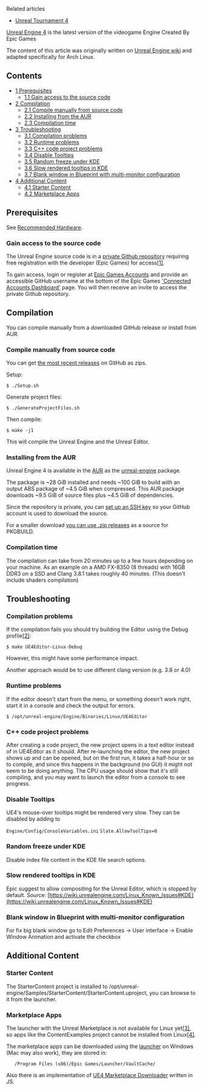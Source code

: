 Related articles

*   [Unreal Tournament 4](/index.php/Unreal_Tournament_4 "Unreal Tournament 4")

[Unreal Engine 4](https://www.unrealengine.com/) is the latest version of the videogame Engine Created By Epic Games

The content of this article was originally written on [Unreal Engine wiki](https://wiki.unrealengine.com/Building_On_Linux#Setting_up_on_Arch_Linux) and adapted specifically for Arch Linux.

## Contents

*   [1 Prerequisites](#Prerequisites)
    *   [1.1 Gain access to the source code](#Gain_access_to_the_source_code)
*   [2 Compilation](#Compilation)
    *   [2.1 Compile manually from source code](#Compile_manually_from_source_code)
    *   [2.2 Installing from the AUR](#Installing_from_the_AUR)
    *   [2.3 Compilation time](#Compilation_time)
*   [3 Troubleshooting](#Troubleshooting)
    *   [3.1 Compilation problems](#Compilation_problems)
    *   [3.2 Runtime problems](#Runtime_problems)
    *   [3.3 C++ code project problems](#C.2B.2B_code_project_problems)
    *   [3.4 Disable Tooltips](#Disable_Tooltips)
    *   [3.5 Random freeze under KDE](#Random_freeze_under_KDE)
    *   [3.6 Slow rendered tooltips in KDE](#Slow_rendered_tooltips_in_KDE)
    *   [3.7 Blank window in Blueprint with multi-monitor configuration](#Blank_window_in_Blueprint_with_multi-monitor_configuration)
*   [4 Additional Content](#Additional_Content)
    *   [4.1 Starter Content](#Starter_Content)
    *   [4.2 Marketplace Apps](#Marketplace_Apps)

## Prerequisites

See [Recommended Hardware](https://wiki.unrealengine.com/Recommended_Hardware).

### Gain access to the source code

The Unreal Engine source code is in a [private Github repository](https://github.com/EpicGames/UnrealEngine) requiring free registration with the developer (Epic Games) for access[[1]](https://www.unrealengine.com/en-US/ue4-on-github).

To gain access, login or register at [Epic Games Accounts](https://accounts.epicgames.com/login) and provide an accessible GitHub username at the bottom of the Epic Games ['Connected Accounts Dashboard'](https://www.unrealengine.com/dashboard/connected) page. You will then receive an invite to access the private Github repository.

## Compilation

You can compile manually from a downloaded GitHub release or install from AUR.

### Compile manually from source code

You can get [the most recent releases](https://github.com/EpicGames/UnrealEngine/releases) on GitHub as zips.

Setup:

```
$ ./Setup.sh

```

Generate project files:

```
$ ./GenerateProjectFiles.sh 

```

Then compile:

```
$ make -j1

```

This will compile the Unreal Engine and the Unreal Editor.

### Installing from the AUR

Unreal Engine 4 is available in the [AUR](/index.php/AUR "AUR") as the [unreal-engine](https://aur.archlinux.org/packages/unreal-engine/) package.

The package is ~28 GiB installed and needs ~100 GiB to build with an output ABS package of ~4.5 GiB when compressed. This AUR package downloads ~9.5 GiB of source files plus ~4.5 GiB of dependencies.

Since the repository is private, you can [set up an SSH key](https://help.github.com/articles/generating-an-ssh-key/) so your GitHub account is used to download the source.

For a smaller download [you can use .zip releases](https://github.com/EpicGames/UnrealEngine/releases) as a source for PKGBUILD.

### Compilation time

The compilation can take from 20 minutes up to a few hours depending on your machine. As an example on a AMD FX-8350 (8 threads) with 16GB DDR3 on a SSD and Clang 3.8.1 takes roughly 40 minutes. (This doesn't include shaders compilation)

## Troubleshooting

### Compilation problems

If the compilation fails you should try building the Editor using the Debug profile[[2]](https://wiki.unrealengine.com/Building_On_Linux#Setting_up_on_Arch_Linux):

```
$ make UE4Editor-Linux-Debug

```

However, this might have some performance impact.

Another approach would be to use different clang version (e.g. 3.8 or 4.0)

### Runtime problems

If the editor doesn't start from the menu, or something doesn't work right, start it in a console and check the output for errors.

```
$ /opt/unreal-engine/Engine/Binaries/Linux/UE4Editor

```

### C++ code project problems

After creating a code project, the new project opens in a text editor instead of in UE4Editor as it should. After re-launching the editor, the new project shows up and can be opened, but on the first run, it takes a half-hour or so to compile, and since this happens in the background (no GUI) it might not seem to be doing anything. The CPU usage should show that it's still compiling, and you may want to launch the editor from a console to see progress.

### Disable Tooltips

UE4's mouse-over tooltips might be rendered very slow. They can be disabled by adding to

 `Engine/Config/ConsoleVariables.ini`  `Slate.AllowToolTips=0` 

### Random freeze under KDE

Disable index file content in the KDE file search options.

### Slow rendered tooltips in KDE

Epic suggest to allow compositing for the Unreal Editor, which is stopped by default. Source: [https://wiki.unrealengine.com/Linux_Known_Issues#KDE](https://wiki.unrealengine.com/Linux_Known_Issues#KDE)

### Blank window in Blueprint with multi-monitor configuration

For fix big blank window go to Edit Preferences -> User interface -> Enable Window Animation and activate the checkbox

## Additional Content

### Starter Content

The StarterContent project is installed to /opt/unreal-engine/Samples/StarterContent/StarterContent.uproject, you can browse to it from the launcher.

### Marketplace Apps

The launcher with the Unreal Marketplace is not available for Linux yet[[3]](https://forums.unrealengine.com/showthread.php?52166-Unreal-launcher-for-linux), so apps like the ContentExamples project cannot be installed from Linux[[4]](https://answers.unrealengine.com/questions/301869/download-content-from-marketplace-on-linux.html).

The marketplace apps can be downloaded using the [launcher](https://www.unrealengine.com/download) on Windows (Mac may also work), they are stored in:

```
   /Program Files (x86)/Epic Games/Launcher/VaultCache/

```

Also there is an implementation of [UE4 Marketplace Downloader](https://github.com/Allar/ue4-mp-downloader) written in JS.